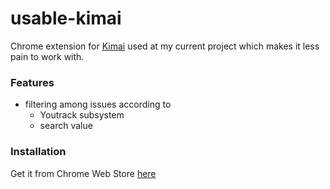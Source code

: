 # usable-kimai
Chrome extension for [Kimai](https://github.com/kimai/kimai) used at my current project which makes it less pain to work with.

### Features
- filtering among issues according to
  - Youtrack subsystem
  - search value

### Installation
Get it from Chrome Web Store [here](https://chrome.google.com/webstore/detail/usable-kimai/afhfjgbmaiokofbidolpehhageffhmao)
